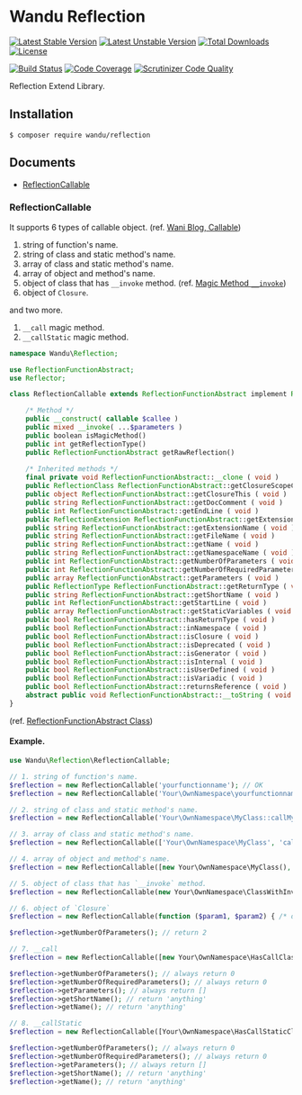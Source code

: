 Wandu Reflection
===

[![Latest Stable Version](https://poser.pugx.org/wandu/reflection/v/stable.svg)](https://packagist.org/packages/wandu/reflection)
[![Latest Unstable Version](https://poser.pugx.org/wandu/reflection/v/unstable.svg)](https://packagist.org/packages/wandu/reflection)
[![Total Downloads](https://poser.pugx.org/wandu/reflection/downloads.svg)](https://packagist.org/packages/wandu/reflection)
[![License](https://poser.pugx.org/wandu/reflection/license.svg)](https://packagist.org/packages/wandu/reflection)

[![Build Status](https://travis-ci.org/Wandu/Reflection.svg?branch=master)](https://travis-ci.org/Wandu/Reflection)
[![Code Coverage](https://scrutinizer-ci.com/g/Wandu/Reflection/badges/coverage.png?b=master)](https://scrutinizer-ci.com/g/Wandu/Reflection/?branch=master)
[![Scrutinizer Code Quality](https://scrutinizer-ci.com/g/Wandu/Reflection/badges/quality-score.png?b=master)](https://scrutinizer-ci.com/g/Wandu/Reflection/?branch=master)

Reflection Extend Library.

## Installation

```
$ composer require wandu/reflection
```

## Documents

 - [ReflectionCallable](#reflectioncallable)
 
### ReflectionCallable

It supports 6 types of callable object. (ref.
[Wani Blog, Callable](http://blog.wani.kr/posts/2015/05/02/php-something-4-callable/))

1. string of function's name.
2. string of class and static method's name.
3. array of class and static method's name.
4. array of object and method's name.
5. object of class that has `__invoke` method. (ref. [Magic Method `__invoke`](http://php.net/manual/language.oop5.magic.php#object.invoke))
6. object of `Closure`.

and two more.

1. `__call` magic method.
2. `__callStatic` magic method.

```php
namespace Wandu\Reflection;

use ReflectionFunctionAbstract;
use Reflector;

class ReflectionCallable extends ReflectionFunctionAbstract implement Reflector {

    /* Method */
    public __construct( callable $callee )
    public mixed __invoke( ...$parameters )
    public boolean isMagicMethod()
    public int getReflectionType()
    public ReflectionFunctionAbstract getRawReflection()
    
    /* Inherited methods */
    final private void ReflectionFunctionAbstract::__clone ( void )
    public ReflectionClass ReflectionFunctionAbstract::getClosureScopeClass ( void )
    public object ReflectionFunctionAbstract::getClosureThis ( void )
    public string ReflectionFunctionAbstract::getDocComment ( void )
    public int ReflectionFunctionAbstract::getEndLine ( void )
    public ReflectionExtension ReflectionFunctionAbstract::getExtension ( void )
    public string ReflectionFunctionAbstract::getExtensionName ( void )
    public string ReflectionFunctionAbstract::getFileName ( void )
    public string ReflectionFunctionAbstract::getName ( void )
    public string ReflectionFunctionAbstract::getNamespaceName ( void )
    public int ReflectionFunctionAbstract::getNumberOfParameters ( void )
    public int ReflectionFunctionAbstract::getNumberOfRequiredParameters ( void )
    public array ReflectionFunctionAbstract::getParameters ( void )
    public ReflectionType ReflectionFunctionAbstract::getReturnType ( void )
    public string ReflectionFunctionAbstract::getShortName ( void )
    public int ReflectionFunctionAbstract::getStartLine ( void )
    public array ReflectionFunctionAbstract::getStaticVariables ( void )
    public bool ReflectionFunctionAbstract::hasReturnType ( void )
    public bool ReflectionFunctionAbstract::inNamespace ( void )
    public bool ReflectionFunctionAbstract::isClosure ( void )
    public bool ReflectionFunctionAbstract::isDeprecated ( void )
    public bool ReflectionFunctionAbstract::isGenerator ( void )
    public bool ReflectionFunctionAbstract::isInternal ( void )
    public bool ReflectionFunctionAbstract::isUserDefined ( void )
    public bool ReflectionFunctionAbstract::isVariadic ( void )
    public bool ReflectionFunctionAbstract::returnsReference ( void )
    abstract public void ReflectionFunctionAbstract::__toString ( void )
}
```

(ref. [ReflectionFunctionAbstract Class](http://php.net/manual/class.reflectionfunctionabstract.php))

#### Example.

```php
use Wandu\Reflection\ReflectionCallable;

// 1. string of function's name.
$reflection = new ReflectionCallable('yourfunctionname'); // OK
$reflection = new ReflectionCallable('Your\OwnNamespace\yourfunctionname'); // with namespace also OK.

// 2. string of class and static method's name.
$reflection = new ReflectionCallable('Your\OwnNamespace\MyClass::callMyMethod'); // OK

// 3. array of class and static method's name.
$reflection = new ReflectionCallable(['Your\OwnNamespace\MyClass', 'callMyMethod']); // OK

// 4. array of object and method's name.
$reflection = new ReflectionCallable([new Your\OwnNamespace\MyClass(), 'callMyMethod']); // OK

// 5. object of class that has `__invoke` method.
$reflection = new ReflectionCallable(new Your\OwnNamespace\ClassWithInvoke()); // OK

// 6. object of `Closure`
$reflection = new ReflectionCallable(function ($param1, $param2) { /* do something */ });

$reflection->getNumberOfParameters(); // return 2

// 7. __call
$reflection = new ReflectionCallable([new Your\OwnNamespace\HasCallClass, 'anything']);

$reflection->getNumberOfParameters(); // always return 0
$reflection->getNumberOfRequiredParameters(); // always return 0
$reflection->getParameters(); // always return []
$reflection->getShortName(); // return 'anything'
$reflection->getName(); // return 'anything'

// 8. __callStatic
$reflection = new ReflectionCallable([Your\OwnNamespace\HasCallStaticClass::class, 'anything']);

$reflection->getNumberOfParameters(); // always return 0
$reflection->getNumberOfRequiredParameters(); // always return 0
$reflection->getParameters(); // always return []
$reflection->getShortName(); // return 'anything'
$reflection->getName(); // return 'anything'
```
